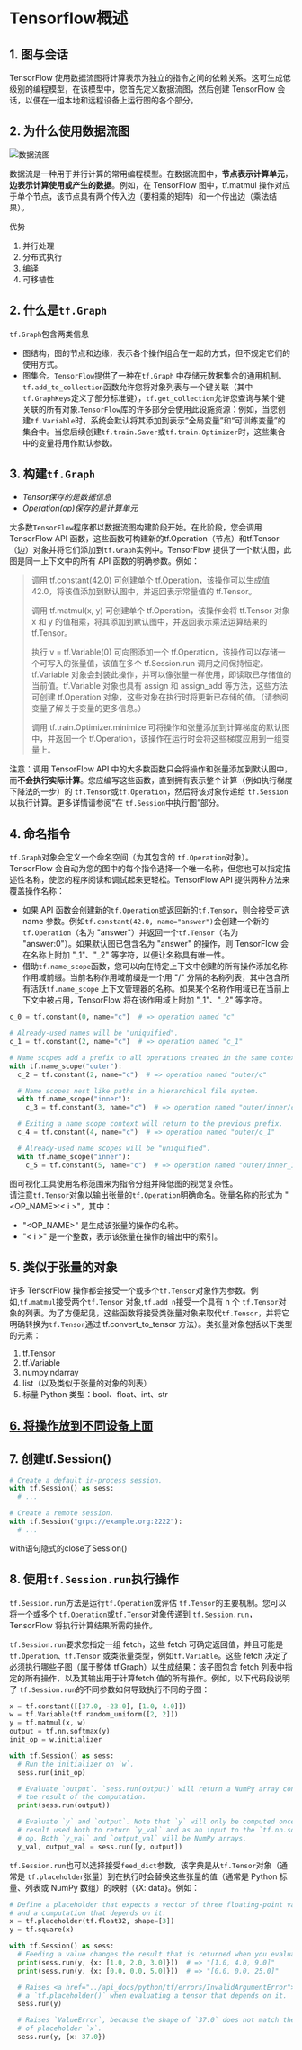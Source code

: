 # Tensorflow概述

## 1. 图与会话

TensorFlow 使用数据流图将计算表示为独立的指令之间的依赖关系。这可生成低级别的编程模型，在该模型中，您首先定义数据流图，然后创建 TensorFlow 会话，以便在一组本地和远程设备上运行图的各个部分。

## 2. 为什么使用数据流图

![数据流图](https://tensorflow.google.cn/images/tensors_flowing.gif)

数据流是一种用于并行计算的常用编程模型。在数据流图中，**节点表示计算单元**，**边表示计算使用或产生的数据**。例如，在 TensorFlow 图中，tf.matmul 操作对应于单个节点，该节点具有两个传入边（要相乘的矩阵）和一个传出边（乘法结果）。

优势

1. 并行处理
2. 分布式执行
3. 编译
4. 可移植性

## 2. 什么是`tf.Graph`

`tf.Graph`包含两类信息

+ 图结构，图的节点和边缘，表示各个操作组合在一起的方式，但不规定它们的使用方式。
+ 图集合。`TensorFlow`提供了一种在`tf.Graph` 中存储元数据集合的通用机制。`tf.add_to_collection`函数允许您将对象列表与一个键关联（其中 `tf.GraphKeys`定义了部分标准键），`tf.get_collection`允许您查询与某个键关联的所有对象.`TensorFlow`库的许多部分会使用此设施资源：例如，当您创建`tf.Variable`时，系统会默认将其添加到表示“全局变量”和“可训练变量”的集合中。当您后续创建`tf.train.Saver`或`tf.train.Optimizer`时，这些集合中的变量将用作默认参数。

## 3. 构建`tf.Graph`

+ *Tensor保存的是数据信息*
+ *Operation(op)保存的是计算单元*  

大多数`TensorFlow`程序都以数据流图构建阶段开始。在此阶段，您会调用 TensorFlow API 函数，这些函数可构建新的tf.Operation（节点）和tf.Tensor（边）对象并将它们添加到`tf.Graph`实例中。TensorFlow 提供了一个默认图，此图是同一上下文中的所有 API 函数的明确参数。例如：  

> 调用 tf.constant(42.0) 可创建单个 tf.Operation，该操作可以生成值 42.0，将该值添加到默认图中，并返回表示常量值的 tf.Tensor。
>
> 调用 tf.matmul(x, y) 可创建单个 tf.Operation，该操作会将 tf.Tensor 对象 x 和 y 的值相乘，将其添加到默认图中，并返回表示乘法运算结果的 tf.Tensor。
>
> 执行 v = tf.Variable(0) 可向图添加一个 tf.Operation，该操作可以存储一个可写入的张量值，该值在多个 tf.Session.run 调用之间保持恒定。tf.Variable 对象会封装此操作，并可以像张量一样使用，即读取已存储值的当前值。tf.Variable 对象也具有 assign 和 assign_add 等方法，这些方法可创建 tf.Operation 对象，这些对象在执行时将更新已存储的值。（请参阅变量了解关于变量的更多信息。）
>
> 调用 tf.train.Optimizer.minimize 可将操作和张量添加到计算梯度的默认图中，并返回一个 tf.Operation，该操作在运行时会将这些梯度应用到一组变量上。

注意：调用 TensorFlow API 中的大多数函数只会将操作和张量添加到默认图中，而**不会执行实际计算**。您应编写这些函数，直到拥有表示整个计算（例如执行梯度下降法的一步）的 `tf.Tensor`或`tf.Operation`，然后将该对象传递给 `tf.Session`以执行计算。更多详情请参阅“在 `tf.Session`中执行图”部分。

## 4. 命名指令

`tf.Graph`对象会定义一个命名空间（为其包含的 `tf.Operation`对象）。TensorFlow 会自动为您的图中的每个指令选择一个唯一名称，但您也可以指定描述性名称，使您的程序阅读和调试起来更轻松。TensorFlow API 提供两种方法来覆盖操作名称：

+ 如果 API 函数会创建新的`tf.Operation`或返回新的`tf.Tensor`，则会接受可选 name 参数。例如`tf.constant(42.0, name="answer")`会创建一个新的`tf.Operation`（名为 "answer"）并返回一个`tf.Tensor`（名为 "answer:0"）。如果默认图已包含名为 "answer" 的操作，则 TensorFlow 会在名称上附加 "_1"、"_2" 等字符，以便让名称具有唯一性。
+ 借助`tf.name_scope`函数，您可以向在特定上下文中创建的所有操作添加名称作用域前缀。当前名称作用域前缀是一个用 "/" 分隔的名称列表，其中包含所有活跃`tf.name_scope` 上下文管理器的名称。如果某个名称作用域已在当前上下文中被占用，TensorFlow 将在该作用域上附加 "_1"、"_2" 等字符。

```py
c_0 = tf.constant(0, name="c")  # => operation named "c"

# Already-used names will be "uniquified".
c_1 = tf.constant(2, name="c")  # => operation named "c_1"

# Name scopes add a prefix to all operations created in the same context.
with tf.name_scope("outer"):
  c_2 = tf.constant(2, name="c")  # => operation named "outer/c"

  # Name scopes nest like paths in a hierarchical file system.
  with tf.name_scope("inner"):
    c_3 = tf.constant(3, name="c")  # => operation named "outer/inner/c"

  # Exiting a name scope context will return to the previous prefix.
  c_4 = tf.constant(4, name="c")  # => operation named "outer/c_1"

  # Already-used name scopes will be "uniquified".
  with tf.name_scope("inner"):
    c_5 = tf.constant(5, name="c")  # => operation named "outer/inner_1/c"
```

图可视化工具使用名称范围来为指令分组并降低图的视觉复杂性。  
请注意`tf.Tensor`对象以输出张量的`tf.Operation`明确命名。张量名称的形式为 "<OP_NAME>:< i >"，其中：

+ "<OP_NAME>" 是生成该张量的操作的名称。
+ "< i >" 是一个整数，表示该张量在操作的输出中的索引。

## 5. 类似于张量的对象

许多 TensorFlow 操作都会接受一个或多个`tf.Tensor`对象作为参数。例如,`tf.matmul`接受两个`tf.Tensor` 对象,`tf.add_n`接受一个具有 n 个 `tf.Tensor`对象的列表。为了方便起见，这些函数将接受类张量对象来取代`tf.Tensor`，并将它明确转换为`tf.Tensor`通过 tf.convert_to_tensor 方法）。类张量对象包括以下类型的元素：

1. tf.Tensor
2. tf.Variable
3. numpy.ndarray
4. list（以及类似于张量的对象的列表）
5. 标量 Python 类型：bool、float、int、str

## [6. 将操作放到不同设备上面](https://tensorflow.google.cn/guide/graphs#placing_operations_on_different_devices)

## 7. 创建tf.Session()

```python
# Create a default in-process session.
with tf.Session() as sess:
  # ...

# Create a remote session.
with tf.Session("grpc://example.org:2222"):
  # ...
```

with语句隐式的close了Session()

## 8. 使用`tf.Session.run`执行操作

`tf.Session.run`方法是运行`tf.Operation`或评估 `tf.Tensor`的主要机制。您可以将一个或多个 `tf.Operation`或`tf.Tensor`对象传递到 `tf.Session.run`，TensorFlow 将执行计算结果所需的操作。

`tf.Session.run`要求您指定一组 fetch，这些 fetch 可确定返回值，并且可能是`tf.Operation、tf.Tensor` 或类张量类型，例如`tf.Variable`。这些 fetch 决定了必须执行哪些子图（属于整体 tf.Graph）以生成结果：该子图包含 fetch 列表中指定的所有操作，以及其输出用于计算fetch 值的所有操作。例如，以下代码段说明了 `tf.Session.run`的不同参数如何导致执行不同的子图：

```py
x = tf.constant([[37.0, -23.0], [1.0, 4.0]])
w = tf.Variable(tf.random_uniform([2, 2]))
y = tf.matmul(x, w)
output = tf.nn.softmax(y)
init_op = w.initializer

with tf.Session() as sess:
  # Run the initializer on `w`.
  sess.run(init_op)

  # Evaluate `output`. `sess.run(output)` will return a NumPy array containing
  # the result of the computation.
  print(sess.run(output))

  # Evaluate `y` and `output`. Note that `y` will only be computed once, and its
  # result used both to return `y_val` and as an input to the `tf.nn.softmax()`
  # op. Both `y_val` and `output_val` will be NumPy arrays.
  y_val, output_val = sess.run([y, output])
```

`tf.Session.run`也可以选择接受`feed_dict`参数，该字典是从`tf.Tensor`对象（通常是 `tf.placeholder`张量）到在执行时会替换这些张量的值（通常是 Python 标量、列表或 NumPy 数组）的映射（{X: data}。例如：

```py
# Define a placeholder that expects a vector of three floating-point values,
# and a computation that depends on it.
x = tf.placeholder(tf.float32, shape=[3])
y = tf.square(x)

with tf.Session() as sess:
  # Feeding a value changes the result that is returned when you evaluate `y`.
  print(sess.run(y, {x: [1.0, 2.0, 3.0]}))  # => "[1.0, 4.0, 9.0]"
  print(sess.run(y, {x: [0.0, 0.0, 5.0]}))  # => "[0.0, 0.0, 25.0]"

  # Raises <a href="../api_docs/python/tf/errors/InvalidArgumentError"><code>tf.errors.InvalidArgumentError</code></a>, because you must feed a value for
  # a `tf.placeholder()` when evaluating a tensor that depends on it.
  sess.run(y)

  # Raises `ValueError`, because the shape of `37.0` does not match the shape
  # of placeholder `x`.
  sess.run(y, {x: 37.0})
```